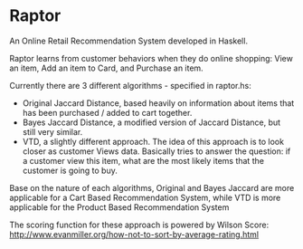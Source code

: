 Raptor
======

An Online Retail Recommendation System developed in Haskell.

Raptor learns from customer behaviors when they do online shopping: View an item, Add an item to Card, and Purchase an item.

Currently there are 3 different algorithms - specified in raptor.hs:
- Original Jaccard Distance, based heavily on information about items that has been purchased / added to cart together.
- Bayes Jaccard Distance, a modified version of Jaccard Distance, but still very similar.
- VTD, a slightly different approach. The idea of this approach is to look closer as customer Views data. 
Basically tries to answer the question: if a customer view this item, what are the most likely items that the customer is going to buy.

Base on the nature of each algorithms, Original and Bayes Jaccard are more applicable for a Cart Based Recommendation System, while VTD is more  applicable for the Product Based Recommendation System

The scoring function for these approach is powered by Wilson Score:
http://www.evanmiller.org/how-not-to-sort-by-average-rating.html

